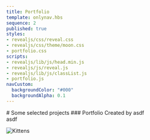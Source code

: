 ```yaml
---
title: Portfolio
template: onlynav.hbs
sequence: 2
published: true
styles:
- revealjs/css/reveal.css
- revealjs/css/theme/moon.css
- portfolio.css
scripts:
- revealjs/lib/js/head.min.js
- revealjs/js/reveal.js
- revealjs/lib/js/classList.js
- portfolio.js
navCustom:
  backgroundColor: "#000"
  backgroundAlpha: 0.1
---
```


<div class="reveal"><div class="slides">


<section data-markdown>
# Some selected projects
### Portfolio
Created by asdf
</section>


<section data-markdown>
asdf

![Kittens](https://www.math.ku.edu/~wsanders/Kittens/Cute_Kitten_Playing_Games.jpg)

</section>

</div></div>